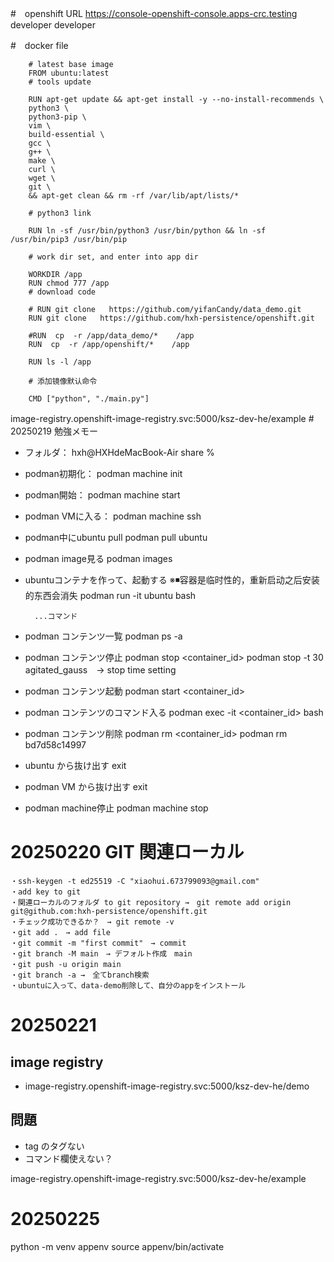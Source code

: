#　openshift URL
    https://console-openshift-console.apps-crc.testing
    developer
    developer

#　docker file

        # latest base image
        FROM ubuntu:latest
        # tools update

        RUN apt-get update && apt-get install -y --no-install-recommends \
        python3 \
        python3-pip \
        vim \
        build-essential \
        gcc \
        g++ \
        make \
        curl \
        wget \
        git \
        && apt-get clean && rm -rf /var/lib/apt/lists/*

        # python3 link

        RUN ln -sf /usr/bin/python3 /usr/bin/python && ln -sf /usr/bin/pip3 /usr/bin/pip

        # work dir set, and enter into app dir

        WORKDIR /app
        RUN chmod 777 /app
        # download code

        # RUN git clone   https://github.com/yifanCandy/data_demo.git
        RUN git clone   https://github.com/hxh-persistence/openshift.git

        #RUN  cp  -r /app/data_demo/*    /app
        RUN  cp  -r /app/openshift/*    /app

        RUN ls -l /app

        # 添加镜像默认命令

        CMD ["python", "./main.py"]
image-registry.openshift-image-registry.svc:5000/ksz-dev-he/example
#　20250219 勉強メモー

* フォルダ：
    hxh@HXHdeMacBook-Air share % 

* podman初期化：
        podman machine init

* podman開始：
        podman machine start

* podman VMに入る：
        podman machine ssh

* podman中にubuntu pull
        podman pull ubuntu

* podman image見る
        podman images

* ubuntuコンテナを作って、起動する ※◾容器是临时性的，重新启动之后安装的东西会消失
        podman run -it ubuntu bash

        ...コマンド

* podman コンテンツ一覧
        podman ps -a

* podman コンテンツ停止
        podman stop <container_id>
        podman stop -t 30 agitated_gauss　→ stop time setting

* podman コンテンツ起動
        podman start <container_id>

* podman コンテンツのコマンド入る
    podman exec -it <container_id> bash　

* podman コンテンツ削除
        podman rm <container_id>
        podman rm bd7d58c14997

* ubuntu から抜け出す
        exit

* podman VM から抜け出す
        exit

* podman machine停止
        podman machine stop

# 20250220 GIT 関連ローカル
    ・ssh-keygen -t ed25519 -C "xiaohui.673799093@gmail.com"
    ・add key to git
    ・関連ローカルのフォルダ to git repository →　git remote add origin git@github.com:hxh-persistence/openshift.git
    ・チェック成功できるか？　→ git remote -v
    ・git add .　→ add file
    ・git commit -m "first commit"　→ commit
    ・git branch -M main　→ デフォルト作成　main
    ・git push -u origin main
    ・git branch -a →　全てbranch検索
    ・ubuntuに入って、data-demo削除して、自分のappをインストール

# 20250221
## image registry
   - image-registry.openshift-image-registry.svc:5000/ksz-dev-he/demo

##

## 問題
   - tag のタグない
   - コマンド欄使えない？


image-registry.openshift-image-registry.svc:5000/ksz-dev-he/example

# 20250225
python -m venv appenv
source appenv/bin/activate